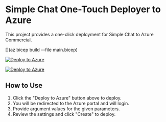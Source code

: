 # Simple Chat One-Touch Deployer to Azure

This project provides a one-click deployment for Simple Chat to Azure Commercial.

[](az bicep build --file main.bicep)

[![Deploy to Azure](https://aka.ms/deploytoazurebutton)](https://portal.azure.com/#create/Microsoft.Template/uri/https%3A%2F%2Fraw.githubusercontent.com%2Fmicrosoft%2Fsimplechat%2Frefs%2Fheads%2Finfra-deployer-gunger%2Fdeployers%2Fbicep%2Fmain.json)

[![Deploy to Azure](https://aka.ms/deploytoazuregovbutton)](https://portal.azure.us/#create/Microsoft.Template/uri/https%3A%2F%2Fraw.githubusercontent.com%2Fmicrosoft%2Fsimplechat%2Frefs%2Fheads%2Finfra-deployer-gunger%2Fdeployers%2Fbicep%2Fmain.json)

## How to Use

1. Click the "Deploy to Azure" button above to deploy.
2. You will be redirected to the Azure portal and will login.
3. Provide argument values for the given parameters.
4. Review the settings and click "Create" to deploy.
